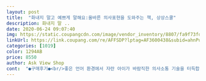 ```yaml
---
layout: post 
title:  "화내지 말고 예쁘게 말해요:올바른 의사표현을 도와주는 책, 상상스쿨" 
description: 화내지 말 ..
date: 2020-06-24 09:07:40 
img: https://static.coupangcdn.com/image/vendor_inventory/8807/fa9f73fd362f12b41919437559f02a0105871e8a4aa480a5390f1a7a529c.jpg 
linkUrl: https://link.coupang.com/re/AFFSDP?lptag=AF3600438&subid=ahnPublicAsk&pageKey=219928&itemId=440276&vendorItemId=3027250647&traceid=V0-113-ea279d2f45437dc0 
categories: [1019] 
color: 1294AB 
price: 8550 
author: Ask View Shop 
cont:  "●구매후기●<br/>좋은 언어 환경에서 자란 아이가 바람직한 의사소통 기술을 터득합니다<br/>5살 딸이 20개월 동생이랑 놀다가 동생이 장난감을 뺏어가거나 만들어 놓은걸 망가뜨리거나 해서 많이 싸우는데요 화가 나니 너 저리가 안놀아! 라고 소리 지르고 방문 닫고 들어가 버리더라구요 이 책에서 도치라는 주인공도 동생이나 엄마 친구들한테 버럭 버럭 화를 잘 내는데 그럴 때마다 머리 위에 구름이 생겨요 구름이 엄청 커지게 되고 구름이 사라지는 방법을 알게 되요 그건 난으로 시작해서 좋겠어로 말을 하는거에요 사실 어른들도 화가나면 소리부터 지르게 되고 흥분해서 감정을 컨트롤하기가 어려운데요 이 책을 보면서 엄마 입장에서 아이에게 화를 안 낼 상황에서도 화를 잘 내지는 않았는지, 화가 났을 때 아이에게 무엇 때문에 화가 났다고 잘 이야기 해줬는지 , 감정에만 치우쳐 화만 버럭버럭 내지는 않았는지 되돌아보게 되더라구요 비단 이 책의 먹구름이 아이들에게만 해당된다고 생각 되지는 않네요  어른들도 훈육을 할 때나 평소 감정 표현을 아이들에게 잘해야겠다고 생각했어요<br/>6세 아이랑 같이 보려고 샀어요<br/>그게 좀 아쉽네요 ㅎ내용은 알차고 좋습니다.<br/>!!<br/>그림이 글에맞게 더 나오면 아이가 더 좋아할덴데 그래도 고슴도치를 좋아해서 ㅋ 혼자서도 그림만 보기도해요 하나쯤 교훈책으로 이런책들이 필요한거 같아요.<br/>.<br/>그래야 엄마도 화안내고 아이에게 말하고 가르쳐줄듯해요 ㅜㅋ 말안듣고 따박따박 말대구하는.<br/>.<br/>미운 만4세 에게... <br/>딱! ㅋㅋ<br/>글도 좀 많아서 읽어주기 힘드네요 내용은 좋은데 재밌지는 않습니다.<br/> 참고하세요!!<br/>글을 재미있게 썻으면 좋았을텐데.<br/> ㅋ<br/>글응 읽을때 엄마아빠가 좀더 재미있게 붙여서 읽어주고 설명해주면 좋을듯해요<br/>내용은 좋은데 재미는  없네요 글이 좀 지루해요.<br/>밋밋하다고 할까요.<br/> !!<br/>딸 아이가 한참 어휘력이 늘고 있는데 이 책을 통해 화가 났을 때 어떻게 말해야 하는지 또 꼭 화난 상황이 아니더라도 내 감정 상태를 어떻게 표현해야하는지 감정 표현에 서툰 아이들이 말하는 방법을  배울 수 있게 되서 참 유익했어요 책을 읽고 나서는 동생 때문에 화가 났을 때도 난 동생이 내 장난감을 망가뜨리지 않았으면 좋겠어라고 말할 수 있게 되었어요 물론 동생이 아직 어려 막무가내라 통하진 않지만 방문 닫고 성질내다가 조금씩 감정을 표현하는 방법을 배워나가니까 덜 씩씩거려요 ㅋ 내 감정을 잘 이해하게 되면 상대방이 나 때문에 화가 났을 때도 이해를 할 수 있게 되고 나 중심에서 상대방도 생각할 수 있는 배려를 조금씩 배워나가지 않을까 싶네요 저 나름대로 건강한 말 속에 건강한 정신이 깃든다고 생각해요 아이뿐만 아니라 부모도 고운 말을 쓰고 아이가 바른 언어를 사용할 수 있도록 잘 도와줘야겠어요<br/>별일 아닌거에 그냥 말하면 되는데<br/>부모님들도 먼저 아이에게 화내며 말할때도 있을덴데 ㅋ 같이 읽으며<br/>비를 뿌립니다.<br/> ㅋㅋㅋ 착하게 행동하고 말하니 구름이  작아지고 없어지네요.<br/><br/>솔직한 구매후기입니다<br/>아이가 클때까지는  화내지말고 예쁘게말해요가 우리집 가훈이 되겟어요 ㅋㅋㅋ<br/>일단 화를 먼저 내면서 말을해서;<br/>읽고난뒤  아이에게 화내면 머리위에 구름생기는거아냐?라고만 해도 위를보며 ㅋㅋ아냐.<br/>.<br/> 그러곤 화안내고 말하려고 노력하네요 ㅎ<br/>참 좋은 책이네요^^<br/>참고가 되면 좋겠습니다<br/>찾다보니 재미있고 아이눈높이에 맞게 내용이 나온듯 해서 구매 했어요<br/>책 내용은 좋네요.<br/> 나쁘게 말하면 구름이 생겨서<br/>책 마지막에 이런 글이 있네요<br/>책은 얇고 모서리는 안부드럽지만.<br/>.<br/> 아이가 알아서 조심해서 넘기네요.<br/>.<br/><br/>" 
---
```

